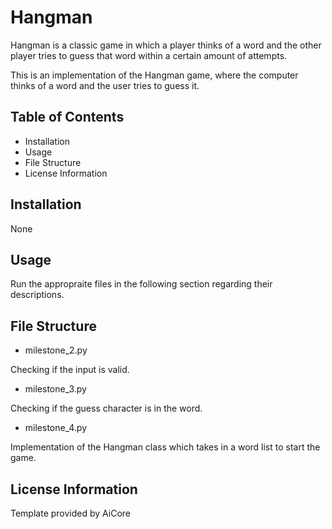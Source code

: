 # Hangman
Hangman is a classic game in which a player thinks of a word and the other player tries to guess that word within a certain amount of attempts.

This is an implementation of the Hangman game, where the computer thinks of a word and the user tries to guess it. 

## Table of Contents
- Installation
- Usage
- File Structure
- License Information

## Installation
None

## Usage
Run the appropraite files in the following section regarding their descriptions.

## File Structure
- milestone_2.py

Checking if the input is valid.

- milestone_3.py

Checking if the guess character is in the word.

- milestone_4.py

Implementation of the Hangman class which takes in a word list to start the game.

## License Information
Template provided by AiCore
